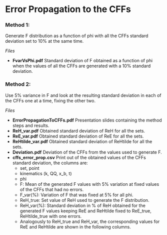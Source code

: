 # Error Propagation to the CFFs

### Method 1:
Generate F distribution as a function of phi with all the CFFs standard deviation set to 10% at the same time.

*Files*
  - **FvarVsPhi.pdf** Standard deviation of F obtained as a function of phi when the values of all the CFFs are generated with a 10% standard deviation. 

### Method 2:

Use 5% variance in F and look at the resulting standard deviation in each of the CFFs one at a time, fixing the other two.

*Files*

- **ErrorPropagationToCFFs.pdf** Presentation slides containing the method steps and results.
- **ReH_var.pdf** Obtained standard deviation of ReH for all the sets.
- **ReE_var.pdf** Obtained standard deviation of ReE for all the sets.
- **ReHtilde_var.pdf** Obtained standard deviation of ReHtilde for all the sets.
- **Deviation.pdf** Deviation of the CFFs from the values used to generate F.
- **cffs_error_prop.csv** Print out of the obtained values of the CFFs standard deviation, the columns are:
  * set, point
  * kinematics (k, QQ, x_b, t)
  * phi
  * F: Mean of the generated F values with 5% variation at fixed values of the CFFs that had no errors.
  * F_var(%): Variation of F that was fixed at 5% for all phi.
  * ReH_true: Set value of ReH used to generate the F distribution.
  * ReH_var(%): Standard deviation in % of ReH obtained for the generated F values keeping ReE and ReHtilde fixed to ReE_true, ReHtilde_true with one errors.
  * Analogously to ReH_true and ReH_var, the corresponding values for ReE and ReHtilde are shown in the following columns.
